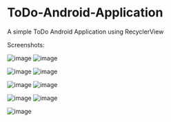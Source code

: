 # ToDo-Android-Application
A simple ToDo Android Application using RecyclerView



Screenshots:


![image](https://user-images.githubusercontent.com/17126310/57970403-8edaac00-799e-11e9-9efc-ef75bb5a8b48.png) ![image](https://user-images.githubusercontent.com/17126310/57970414-b03b9800-799e-11e9-9206-94324d7d7565.png)

![image](https://user-images.githubusercontent.com/17126310/57970530-c007ac00-799f-11e9-8182-8e7ceba6af70.png) ![image](https://user-images.githubusercontent.com/17126310/57970533-d4e43f80-799f-11e9-86ab-d5710309a639.png)

![image](https://user-images.githubusercontent.com/17126310/57970539-eaf20000-799f-11e9-985b-4c5ff8446dea.png) ![image](https://user-images.githubusercontent.com/17126310/57970541-f2b1a480-799f-11e9-8052-39802259b03d.png)

![image](https://user-images.githubusercontent.com/17126310/57970543-02c98400-79a0-11e9-90d2-cd19cd1fdae5.png) ![image](https://user-images.githubusercontent.com/17126310/57970548-0c52ec00-79a0-11e9-8e69-2788f9e8fc41.png)

![image](https://user-images.githubusercontent.com/17126310/57970552-1a087180-79a0-11e9-9c9b-c32bd8efe8ab.png)


